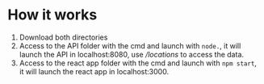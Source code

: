 # How it works
1. Download both directories
2. Access to the API folder with the cmd and launch with ```node.```, it will launch the API in localhost:8080, use */locations* to access the data.
3. Access to the react app folder with the cmd and launch with ```npm start```, it will launch the react app in localhost:3000.
